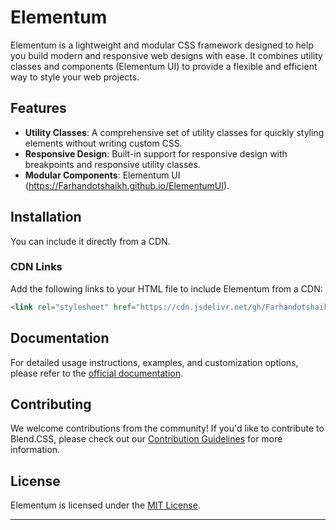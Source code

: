 

# Elementum

Elementum is a lightweight and modular CSS framework designed to help you build modern and responsive web designs with ease. It combines utility classes and components (Elementum UI) to provide a flexible and efficient way to style your web projects.

## Features

- **Utility Classes**: A comprehensive set of utility classes for quickly styling elements without writing custom CSS.
- **Responsive Design**: Built-in support for responsive design with breakpoints and responsive utility classes.
- **Modular Components**: Elementum UI (https://Farhandotshaikh.github.io/ElementumUI).

## Installation

You can include it directly from a CDN.

### CDN Links

Add the following links to your HTML file to include Elementum from a CDN:

```html
<link rel="stylesheet" href="https://cdn.jsdelivr.net/gh/Farhandotshaikh/Elementum@main/assets/css/Elementum.min.css">
```


## Documentation

For detailed usage instructions, examples, and customization options, please refer to the [official documentation](https://Farhandotshaikh.github.io/Elementum).

## Contributing

We welcome contributions from the community! If you'd like to contribute to Blend.CSS, please check out our [Contribution Guidelines](CONTRIBUTING.md) for more information.

## License

Elementum is licensed under the [MIT License](LICENSE).

---

